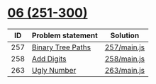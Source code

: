 # [06 (251-300)](https://leetcode.com/problemset/all/#page-6)


| ID  | Problem statement                                                     | Solution                   |
|-----|-----------------------------------------------------------------------|----------------------------|
| 257 | [Binary Tree Paths](https://leetcode.com/problems/binary-tree-paths/) | [257/main.js](257/main.js) |
| 258 | [Add Digits](https://leetcode.com/problems/add-digits/)               | [258/main.js](258/main.js) |
| 263 | [Ugly Number](https://leetcode.com/problems/ugly-number/)             | [263/main.js](263/main.js) |

